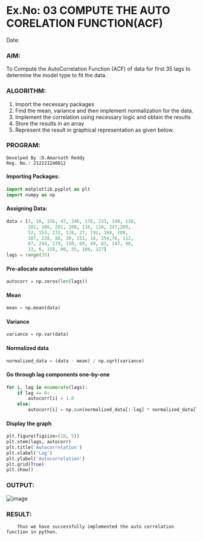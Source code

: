 # Ex.No: 03   COMPUTE THE AUTO CORELATION FUNCTION(ACF)
Date: 

### AIM:
To Compute the AutoCorrelation Function (ACF) of data for first 35 lags to determine the model type to fit the data.
### ALGORITHM:
1. Import the necessary packages
2. Find the mean, variance and then implement normalization for the data.
3. Implement the correlation using necessary logic and obtain the results
4. Store the results in an array
5. Represent the result in graphical representation as given below.
### PROGRAM:
```
Develped By :D.Amarnath Reddy
Reg. No.: 212221240012
```
#### Importing Packages:
```python
import matplotlib.pyplot as plt
import numpy as np
```
#### Assigning Data:
```python
data = [3, 16, 156, 47, 246, 176, 233, 140, 130,
        101, 166, 201, 200, 116, 118, 247,209,
        52, 153, 232, 128, 27, 192, 168, 208,
        187, 228, 86, 30, 151, 18, 254,76, 112,
        67, 244, 179, 150, 89, 49, 83, 147, 90,
        33, 6, 158, 80, 35, 186, 127]
lags = range(35)
```

#### Pre-allocate autocorrelation table
```python
autocorr = np.zeros(len(lags))
```
#### Mean
```python
mean = np.mean(data)
```
#### Variance
```python
variance = np.var(data)
```
#### Normalized data
```python
normalized_data = (data - mean) / np.sqrt(variance)
```
#### Go through lag components one-by-one
```python
for i, lag in enumerate(lags):
    if lag == 0:
        autocorr[i] = 1.0
    else:
        autocorr[i] = np.sum(normalized_data[:-lag] * normalized_data[lag:]) / len(data)
```
#### Display the graph
```python
plt.figure(figsize=(10, 5))
plt.stem(lags, autocorr)
plt.title('Autocorrelation')
plt.xlabel('Lag')
plt.ylabel('Autocorrelation')
plt.grid(True)
plt.show()
```
### OUTPUT:

![image](https://github.com/Pavan-Gv/TSA_EXP3/assets/94827772/86f5ee35-d6c1-4214-b6f8-72cb1f34f32e)

### RESULT:
        Thus we have successfully implemented the auto correlation function in python.

